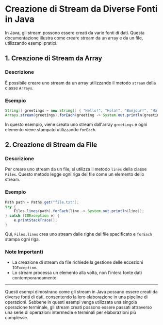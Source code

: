 
# Creazione di Stream da Diverse Fonti in Java

In Java, gli stream possono essere creati da varie fonti di dati. Questa documentazione illustra come creare stream da un array e da un file, utilizzando esempi pratici.

## 1. Creazione di Stream da Array

### Descrizione
È possibile creare uno stream da un array utilizzando il metodo `stream` della classe `Arrays`.

### Esempio
```java
String[] greetings = new String[] { "Hello!", "Hola!", "Bonjour!", "Hallo!" };
Arrays.stream(greetings).forEach(greeting -> System.out.println(greeting));
```
In questo esempio, viene creato uno stream dall'array `greetings` e ogni elemento viene stampato utilizzando `forEach`.

## 2. Creazione di Stream da File

### Descrizione
Per creare uno stream da un file, si utilizza il metodo `lines` della classe `Files`. Questo metodo legge ogni riga del file come un elemento dello stream.

### Esempio
```java
Path path = Paths.get("file.txt");
try {
    Files.lines(path).forEach(line -> System.out.println(line));
} catch (IOException e) {
    e.printStackTrace();
}
```
Qui, `Files.lines` crea uno stream dalle righe del file specificato e `forEach` stampa ogni riga.

### Note Importanti
- La creazione di stream da file richiede la gestione delle eccezioni `IOException`.
- Lo stream processa un elemento alla volta, non l'intera fonte dati contemporaneamente.

---

Questi esempi dimostrano come gli stream in Java possano essere creati da diverse fonti di dati, consentendo la loro elaborazione in una pipeline di operazioni. Sebbene in questi esempi venga utilizzata una singola operazione terminale, gli stream creati possono essere passati attraverso una serie di operazioni intermedie e terminali per elaborazioni più complesse.
